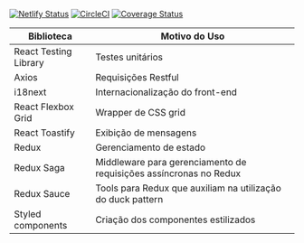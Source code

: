 [![Netlify Status](https://api.netlify.com/api/v1/badges/a8ac2f97-cb87-4c4d-b327-823c9e40fff0/deploy-status)](https://app.netlify.com/sites/linx-challenge/deploys)
[![CircleCI](https://circleci.com/gh/JandersonConstantino/linx.svg?style=svg)](https://circleci.com/gh/JandersonConstantino/linx)
[![Coverage Status](https://coveralls.io/repos/github/JandersonConstantino/linx/badge.svg?branch=master)](https://coveralls.io/github/JandersonConstantino/linx?branch=master)

|Biblioteca|Motivo do Uso|
|-|-|
| React Testing Library | Testes unitários |
| Axios | Requisições Restful |
| i18next | Internacionalização do front-end |
| React Flexbox Grid | Wrapper de CSS grid |
| React Toastify | Exibição de mensagens |
| Redux | Gerenciamento de estado |
| Redux Saga | Middleware para gerenciamento de requisições assíncronas no Redux |
| Redux Sauce | Tools para Redux que auxiliam na utilização do duck pattern |
| Styled components | Criação dos componentes estilizados |
